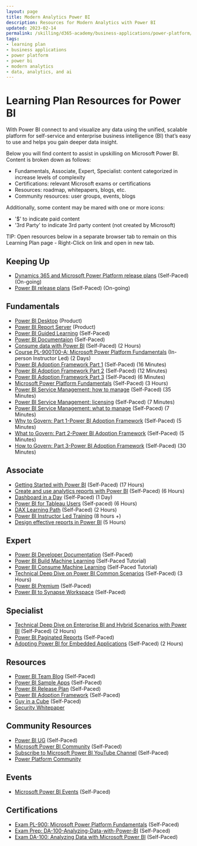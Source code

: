 ```yaml
---
layout: page
title: Modern Analytics Power BI
description: Resources for Modern Analytics with Power BI
updated: 2023-02-14
permalink: /skilling/d365-academy/business-applications/power-platform/power-bi
tags:
- learning plan
- business applications
- power platform
- power bi
- modern analytics
- data, analytics, and ai
---
```


# Learning Plan Resources for Power BI

With Power BI connect to and visualize any data using the unified, scalable platform for self-service and enterprise business intelligence (BI) that’s easy to use and helps you gain deeper data insight.

Below you will find content to assist in upskilling on Microsoft Power BI. Content is broken down as follows:

* Fundamentals, Associate, Expert, Specialist: content categorized in increase levels of complexity
* Certifications: relevant Microsoft exams or certifications
* Resources: roadmap, whitepapers, blogs, etc.
* Community resources: user groups, events, blogs

Additionally, some content may be mared with one or more icons:

* '$' to indicate paid content
* '3rd Party' to indicate 3rd party content (not created by Microsoft)

TIP:  Open resources below in a separate browser tab to remain on this Learning Plan page - Right-Click on link and open in new tab.

## Keeping Up

* [Dynamics 365 and Microsoft Power Platform release plans](https://docs.microsoft.com/en-us/dynamics365/release-plans/) (Self-Paced) (On-going)
* [Power BI release plans](https://community.powerbi.com/t5/Data-Stories-Gallery/Power-BI-Release-Plan/m-p/930557) (Self-Paced) (On-going)

## Fundamentals

* [Power BI Desktop](https://powerbi.microsoft.com/en-us/desktop/) (Product)
* [Power BI Report Server](https://powerbi.microsoft.com/en-us/report-server/) (Product)
* [Power BI Guided Learning](https://docs.microsoft.com/en-us/power-bi/guided-learning/) (Self-Paced)
* [Power BI Documentaion](https://docs.microsoft.com/en-us/power-bi/) (Self-Paced)
* [Consume data with Power BI](https://docs.microsoft.com/en-us/learn/paths/consume-data-with-power-bi/) (Self-Paced) (2 Hours)
* [Course PL-900T00-A: Microsoft Power Platform Fundamentals](https://docs.microsoft.com/en-us/learn/certifications/courses/pl-900t00) (In-person Instructor Led) (2 Days)
* [Power BI Adoption Framework Part 1](https://www.youtube.com/watch?v=e7Nb-XmrOfY&list=PL1N57mwBHtN0UZbEgLHtA1yxqPlae3B90&index=2&t=0s) (Self-Paced) (16 Minutes)
* [Power BI Adoption Framework Part 2](https://www.youtube.com/watch?v=N6m0XxA_m5c&list=PL1N57mwBHtN0UZbEgLHtA1yxqPlae3B90&index=3&t=0s) (Self-Paced) (12 Minutes)
* [Power BI Adoption Framework Part 3](https://www.youtube.com/watch?v=CNq__EBhUCM&list=PL1N57mwBHtN0UZbEgLHtA1yxqPlae3B90&index=4&t=0s) (Self-Paced) (6 Minutes)
* [Microsoft Power Platform Fundamentals](https://docs.microsoft.com/en-us/learn/paths/power-plat-fundamentals/) (Self-Paced) (3 Hours)
* [Power BI Service Management: how to manage](https://www.youtube.com/watch?v=w-bWBE1nA_0&list=PL1N57mwBHtN0UZbEgLHtA1yxqPlae3B90&index=10&t=0s) (Self-Paced) (35 Minutes)
* [Power BI Service Management: licensing](https://www.youtube.com/watch?v=2CpdDLVUG8c&list=PL1N57mwBHtN0UZbEgLHtA1yxqPlae3B90&index=8&t=0s) (Self-Paced) (7 Minutes)
* [Power BI Service Management: what to manage](https://www.youtube.com/watch?v=pElZcks5nsw&list=PL1N57mwBHtN0UZbEgLHtA1yxqPlae3B90&index=9&t=0s) (Self-Paced) (7 Minutes)
* [Why to Govern: Part 1-Power BI Adoption Framework](https://www.youtube.com/watch?v=QIsbkWH15-A&list=PL1N57mwBHtN0UZbEgLHtA1yxqPlae3B90&index=5&t=0s) (Self-Paced) (5 Minutes)
* [What to Govern: Part 2-Power BI Adoption Framework](https://www.youtube.com/watch?v=5n1JhQ8NLRw&list=PL1N57mwBHtN0UZbEgLHtA1yxqPlae3B90&index=6&t=0s) (Self-Paced) (5 Minutes)
* [How to Govern: Part 3-Power BI Adoption Framework](https://www.youtube.com/watch?v=Zf0lCaGCSuU&list=PL1N57mwBHtN0UZbEgLHtA1yxqPlae3B90&index=7&t=0s) (Self-Paced) (30 Minutes)

## Associate

* [Getting Started with Power BI](https://partner.microsoft.com/en-us/asset/collection/getting-started-with-power-bi#/) (Self-Paced) (17 Hours)
* [Create and use analytics reports with Power BI](https://docs.microsoft.com/en-us/learn/paths/create-use-analytics-reports-power-bi/) (Self-Paced) (6 Hours)
* [Dashboard in a Day](https://powerbi.microsoft.com/en-us/diad/) (Self-Paced) (1 Day)
* [Power BI for Tableau Users](https://docs.microsoft.com/en-us/learn/paths/power-bi-tableau/) (Self-paced) (6 Hours)
* [DAX Learning Path](https://docs.microsoft.com/en-us/learn/paths/dax-power-bi/) (Self-Paced) (2 Hours)
* [Power BI Instructor Led Training](https://powerbi.microsoft.com/en-us/instructor-led-training) (8 hours +)
* [Design effective reports in Power BI](https://docs.microsoft.com/en-us/learn/paths/power-bi-effective/) (5 Hours)

## Expert

* [Power BI Developer Documentation](https://docs.microsoft.com/en-us/power-bi/developer/) (Self-Paced)
* [Power BI Build Machine Learning](https://docs.microsoft.com/en-us/power-bi/connect-data/service-tutorial-build-machine-learning-model) (Self-Paced Tutorial)
* [Power BI Consume Machine Learning](https://docs.microsoft.com/en-us/power-bi/connect-data/service-aml-integrate) (Self-Paced Tutorial)
* [Technical Deep Dive on Power BI Common Scenarios](https://www.microsoftpartnercommunity.com/t5/Event-Discussions/Dive-deep-into-Power-BI-Common-Scenarios/td-p/10759) (Self-Paced) (3 Hours)
* [Power BI Premium](https://powerbi.microsoft.com/en-us/power-bi-premium/) (Self-Paced)
* [Power BI to Synapse Workspace](https://docs.microsoft.com/en-us/azure/synapse-analytics/quickstart-power-bi) (Self-Paced)

## Specialist

* [Technical Deep Dive on Enterprise BI and Hybrid Scenarios with Power BI](https://support.microsoft.com/en-us/help/4456382/technical-deep-dive-on-enterprise-bi-and-hybrid-scenarios-with-power-b) (Self-Paced) (2 Hours)
* [Power BI Paginated Reports](https://docs.microsoft.com/en-us/power-bi/paginated-reports/paginated-reports-report-builder-power-bi) (Self-Paced)
* [Adopting Power BI for Embedded Applications](https://docs.microsoft.com/en-us/power-bi/developer/embedded/) (Self-Paced) (2 Hours)

## Resources

* [Power BI Team Blog](https://powerbi.microsoft.com/en-us/blog/) (Self-Paced)
* [Power BI Sample Apps](https://docs.microsoft.com/en-us/power-bi/create-reports/sample-datasets) (Self-Paced)
* [Power BI Release Plan](https://docs.microsoft.com/en-us/power-platform-release-plan/2020wave2/power-bi/planned-features) (Self-Paced)
* [Power BI Adoption Framework](https://github.com/pbiaf/powerbiadoption) (Self-Paced)
* [Guy in a Cube](https://guyinacube.com/) (Self-Paced)
* [Security Whitepaper](https://learn.microsoft.com/en-us/power-bi/guidance/whitepaper-powerbi-security#multiple-geographies-multi-geo)

## Community Resources

* [Power BI UG](https://mydacfeed.com/view/welcome-to-your-new-power-community) (Self-Paced)
* [Microsoft Power BI Community](https://community.powerbi.com/) (Self-Paced)
* [Subscribe to Microsoft Power BI YouTube Channel](https://www.youtube.com/channel/UCy--PYvwBwAeuYaR8JLmrfg) (Self-Paced)
* [Power Platform Community](https://powerusers.microsoft.com/)

## Events

* [Microsoft Power BI Events](https://community.powerbi.com/t5/Events/ct-p/Events) (Self-Paced)

## Certifications

* [Exam PL-900: Microsoft Power Platform Fundamentals](https://docs.microsoft.com/en-us/learn/certifications/exams/pl-900) (Self-Paced)
* [Exam Prep: DA-100-Analyzing-Data-with-Power-BI](https://github.com/MicrosoftLearning/DA-100-Analyzing-Data-with-Power-BI/find/master) (Self-Paced)
* [Exam DA-100: Analyzing Data with Microsoft Power BI](https://docs.microsoft.com/en-us/learn/certifications/exams/da-100) (Self-Paced)
